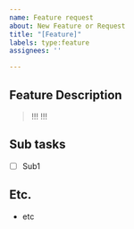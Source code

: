 ```yaml
---
name: Feature request
about: New Feature or Request
title: "[Feature]"
labels: type:feature
assignees: ''

---
```


## Feature Description
> !!!
   !!!

## Sub tasks
- [ ] Sub1

## Etc.
- etc